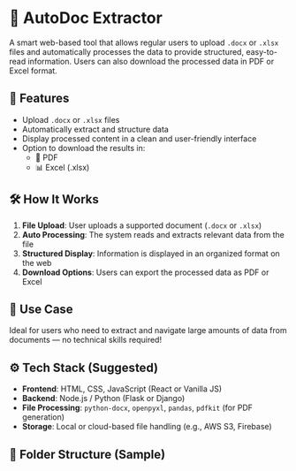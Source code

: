 # 📄 AutoDoc Extractor

A smart web-based tool that allows regular users to upload `.docx` or `.xlsx` files and automatically processes the data to provide structured, easy-to-read information. Users can also download the processed data in PDF or Excel format.

## 🚀 Features

- Upload `.docx` or `.xlsx` files
- Automatically extract and structure data
- Display processed content in a clean and user-friendly interface
- Option to download the results in:
  - 📄 PDF
  - 📊 Excel (.xlsx)

## 🛠️ How It Works

1. **File Upload**: User uploads a supported document (`.docx` or `.xlsx`)
2. **Auto Processing**: The system reads and extracts relevant data from the file
3. **Structured Display**: Information is displayed in an organized format on the web
4. **Download Options**: Users can export the processed data as PDF or Excel

## 🎯 Use Case

Ideal for users who need to extract and navigate large amounts of data from documents — no technical skills required!

## ⚙️ Tech Stack (Suggested)

- **Frontend**: HTML, CSS, JavaScript (React or Vanilla JS)
- **Backend**: Node.js / Python (Flask or Django)
- **File Processing**: `python-docx`, `openpyxl`, `pandas`, `pdfkit` (for PDF generation)
- **Storage**: Local or cloud-based file handling (e.g., AWS S3, Firebase)

## 📁 Folder Structure (Sample)
